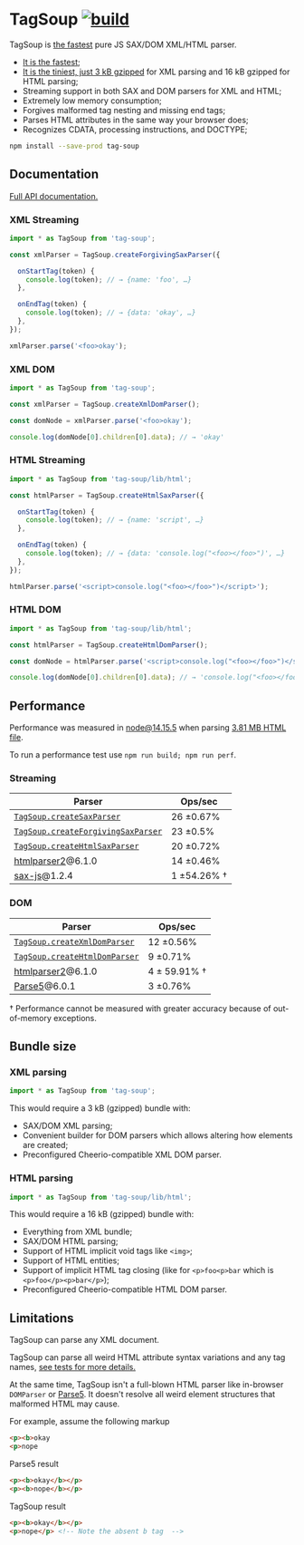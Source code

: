 # TagSoup [![build](https://github.com/smikhalevski/tag-soup/actions/workflows/master.yml/badge.svg?branch=master&event=push)](https://github.com/smikhalevski/tag-soup/actions/workflows/master.yml)

TagSoup is [the fastest](#performance) pure JS SAX/DOM XML/HTML parser.

- [It is the fastest](#performance);
- [It is the tiniest, just 3 kB gzipped](https://bundlephobia.com/result?p=tag-soup) for XML parsing and 16 kB gzipped
  for HTML parsing;
- Streaming support in both SAX and DOM parsers for XML and HTML;
- Extremely low memory consumption;
- Forgives malformed tag nesting and missing end tags;
- Parses HTML attributes in the same way your browser does;
- Recognizes CDATA, processing instructions, and DOCTYPE;

```sh
npm install --save-prod tag-soup
```

## Documentation

[Full API documentation.](https://smikhalevski.github.io/tag-soup/)

### XML Streaming

```ts
import * as TagSoup from 'tag-soup';

const xmlParser = TagSoup.createForgivingSaxParser({

  onStartTag(token) {
    console.log(token); // → {name: 'foo', …} 
  },

  onEndTag(token) {
    console.log(token); // → {data: 'okay', …} 
  },
});

xmlParser.parse('<foo>okay');
```

### XML DOM

```ts
import * as TagSoup from 'tag-soup';

const xmlParser = TagSoup.createXmlDomParser();

const domNode = xmlParser.parse('<foo>okay');

console.log(domNode[0].children[0].data); // → 'okay'
```

### HTML Streaming

```ts
import * as TagSoup from 'tag-soup/lib/html';

const htmlParser = TagSoup.createHtmlSaxParser({

  onStartTag(token) {
    console.log(token); // → {name: 'script', …} 
  },

  onEndTag(token) {
    console.log(token); // → {data: 'console.log("<foo></foo>")', …} 
  },
});

htmlParser.parse('<script>console.log("<foo></foo>")</script>');
```

### HTML DOM

```js
import * as TagSoup from 'tag-soup/lib/html';

const htmlParser = TagSoup.createHtmlDomParser();

const domNode = htmlParser.parse('<script>console.log("<foo></foo>")</script>');

console.log(domNode[0].children[0].data); // → 'console.log("<foo></foo>")'
```

## Performance

Performance was measured in node@14.15.5 when parsing [3.81 MB HTML file](./src/test/test.html).

To run a performance test use `npm run build; npm run perf`.

### Streaming

| Parser  | Ops/sec |
| --- | --- |
| [`TagSoup.createSaxParser`](https://smikhalevski.github.io/tag-soup/globals.html#createsaxparser) | 26 ±0.67% |
| [`TagSoup.createForgivingSaxParser`](https://smikhalevski.github.io/tag-soup/globals.html#createforgivingsaxparser) | 23 ±0.5% |
| [`TagSoup.createHtmlSaxParser`](https://smikhalevski.github.io/tag-soup/globals.html#createhtmlsaxparser) | 20 ±0.72% |
| [htmlparser2](https://github.com/fb55/htmlparser2)@6.1.0 | 14 ±0.46% |
| [sax-js](https://github.com/isaacs/sax-js)@1.2.4 | 1 ±54.26% † |

### DOM

| Parser  | Ops/sec |
| --- | --- |
| [`TagSoup.createXmlDomParser`](https://smikhalevski.github.io/tag-soup/globals.html#createxmldomparser) | 12 ±0.56% |
| [`TagSoup.createHtmlDomParser`](https://smikhalevski.github.io/tag-soup/globals.html#createhtmldomparser) | 9 ±0.71% |
| [htmlparser2](https://github.com/fb55/htmlparser2)@6.1.0 | 4 ± 59.91% † |
| [Parse5](https://github.com/inikulin/parse5)@6.0.1 | 3 ±0.76% |

† Performance cannot be measured with greater accuracy because of out-of-memory exceptions.

## Bundle size

### XML parsing

```ts
import * as TagSoup from 'tag-soup';
```  

This would require a 3 kB (gzipped) bundle with:

- SAX/DOM XML parsing;
- Convenient builder for DOM parsers which allows altering how elements are created;
- Preconfigured Cheerio-compatible XML DOM parser.

### HTML parsing

```ts
import * as TagSoup from 'tag-soup/lib/html';
```  

This would require a 16 kB (gzipped) bundle with:

- Everything from XML bundle;
- SAX/DOM HTML parsing;
- Support of HTML implicit void tags like `<img>`;
- Support of HTML entities;
- Support of implicit HTML tag closing (like for `<p>foo<p>bar` which is `<p>foo</p><p>bar</p>`);
- Preconfigured Cheerio-compatible HTML DOM parser.

## Limitations

TagSoup can parse any XML document.

TagSoup can parse all weird HTML attribute syntax variations and any tag
names, [see tests for more details.](https://github.com/smikhalevski/tag-soup/blob/master/src/test/createSaxParser.test.ts)

At the same time, TagSoup isn't a full-blown HTML parser like in-browser `DOMParser`
or [Parse5](https://github.com/inikulin/parse5). It doesn't resolve all weird element structures that malformed HTML may
cause.

For example, assume the following markup

```html
<p><b>okay
<p>nope
``` 

Parse5 result

```html
<p><b>okay</b></p>
<p><b>nope</b></p>
``` 

TagSoup result

```html
<p><b>okay</b></p>
<p>nope</p> <!-- Note the absent b tag  -->
``` 
